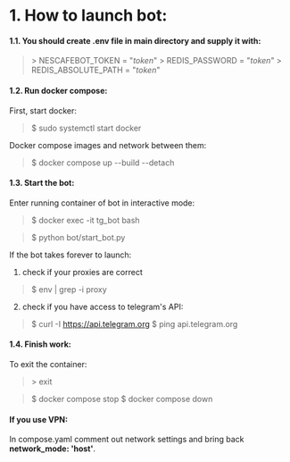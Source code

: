 # 1. How to launch bot:

#### 1.1. You should create .env file in main directory and supply it with:
> \> NESCAFEBOT_TOKEN = "_token_"
> \> REDIS_PASSWORD = "_token_"
> \> REDIS_ABSOLUTE_PATH = "_token_"


#### 1.2. Run docker compose:
First, start docker:
> \$ sudo systemctl start docker
   
Docker compose images and network between them:
> \$ docker compose up --build --detach


#### 1.3. Start the bot:
Enter running container of bot in interactive mode:
> \$ docker exec -it tg_bot bash

> \$ python bot/start_bot.py

If the bot takes forever to launch:

1) check if your proxies are correct
> \$ env | grep -i proxy

2) check if you have access to telegram's API:
> \$ curl -I https://api.telegram.org
> \$ ping api.telegram.org


#### 1.4. Finish work:
To exit the container:
> \> exit

> \$ docker compose stop
> \$ docker compose down


#### If you use VPN:
In compose.yaml comment out network settings and bring back **network_mode: 'host'**.